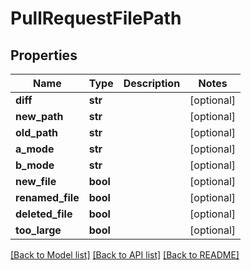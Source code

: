# PullRequestFilePath

## Properties
Name | Type | Description | Notes
------------ | ------------- | ------------- | -------------
**diff** | **str** |  | [optional] 
**new_path** | **str** |  | [optional] 
**old_path** | **str** |  | [optional] 
**a_mode** | **str** |  | [optional] 
**b_mode** | **str** |  | [optional] 
**new_file** | **bool** |  | [optional] 
**renamed_file** | **bool** |  | [optional] 
**deleted_file** | **bool** |  | [optional] 
**too_large** | **bool** |  | [optional] 

[[Back to Model list]](../README.md#documentation-for-models) [[Back to API list]](../README.md#documentation-for-api-endpoints) [[Back to README]](../README.md)


